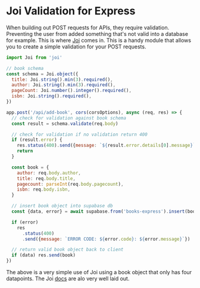 # Joi Validation for Express

When building out POST requests for APIs, they require validation. Preventing
the user from added something that's not valid into a database for example. This
is where [Joi](https://joi.dev/) comes in. This is a handy module that allows
you to create a simple validation for your POST requests.

```javascript
import Joi from 'joi'

// book schema
const schema = Joi.object({
  title: Joi.string().min(3).required(),
  author: Joi.string().min(3).required(),
  pageCount: Joi.number().integer().required(),
  isbn: Joi.string().required(),
})

app.post('/api/add-book', cors(corsOptions), async (req, res) => {
  // check for validation against book schema
  const result = schema.validate(req.body)

  // check for validation if no validation return 400
  if (result.error) {
    res.status(400).send({message: `${result.error.details[0].message}`})
    return
  }

  const book = {
    author: req.body.author,
    title: req.body.title,
    pagecount: parseInt(req.body.pagecount),
    isbn: req.body.isbn,
  }

  // insert book object into supabase db
  const {data, error} = await supabase.from('books-express').insert(book)

  if (error)
    res
      .status(400)
      .send({message: `ERROR CODE: ${error.code}: ${error.message}`})

  // return valid book object back to client
  if (data) res.send(book)
})
```

The above is a very simple use of Joi using a book object that only has four
datapoints. The Joi [docs](https://joi.dev/api/?v=17.6.0#introduction) are alo
very well laid out.

